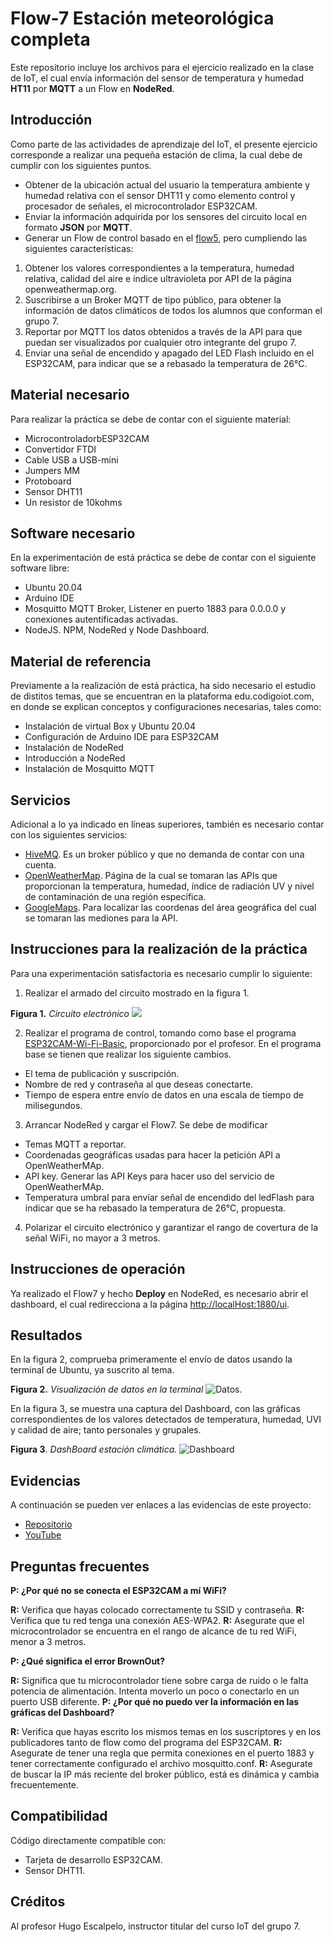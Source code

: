 # Flow-7 Estación meteorológica completa
Este repositorio incluye los archivos para el ejercicio realizado en la clase de IoT, el cual envía información del sensor de temperatura y humedad **HT11** por **MQTT** a un Flow en **NodeRed**.


## Introducción
Como parte de las actividades de aprendizaje del IoT, el presente ejercicio corresponde a realizar una pequeña estación de clima, la cual debe de cumplir con los siguientes puntos.

- Obtener de la ubicación actual del usuario la temperatura ambiente y humedad relativa con el sensor DHT11 y como elemento control y procesador de señales, el microcontrolador ESP32CAM.
- Enviar la información adquirida por los sensores del circuito local en formato **JSON** por **MQTT**.
- Generar un Flow de control basado en el [flow5](https://github.com/OmarAbundis/Flow5), pero cumpliendo las siguientes características:
1. Obtener los valores correspondientes a la temperatura, humedad relativa, calidad del aire e índice ultravioleta por API de la página openweathermap.org.
2. Suscribirse a un Broker MQTT de tipo público, para obtener la información de datos climáticos de todos los alumnos que conforman el grupo 7.
3. Reportar por MQTT los datos obtenidos a través de la API para que puedan ser visualizados por cualquier otro integrante del grupo 7.
4. Enviar una señal de encendido y apagado del LED Flash incluido en el ESP32CAM, para indicar que se a rebasado la temperatura de 26°C.

## Material necesario

Para realizar la práctica se debe de contar con el siguiente material:

- MicrocontroladorbESP32CAM
- Convertidor FTDI
- Cable USB a USB-mini
- Jumpers MM
- Protoboard
- Sensor DHT11
- Un resistor de 10kohms

## Software necesario

En la experimentación de está práctica se debe de contar con el siguiente software libre:

- Ubuntu 20.04
- Arduino IDE
- Mosquitto MQTT Broker, Listener en puerto 1883 para 0.0.0.0 y conexiones autentificadas activadas.
- NodeJS. NPM, NodeRed y Node Dashboard.

## Material de referencia

Previamente a la realización de está práctica, ha sido necesario el estudio de distitos temas, que se encuentran en la plataforma edu.codigoiot.com, en donde se explican conceptos y configuraciones necesarias, tales como:

- Instalación de virtual Box y Ubuntu 20.04
- Configuración de Arduino IDE para ESP32CAM
- Instalación de NodeRed
- Introducción a NodeRed
- Instalación de Mosquitto MQTT

## Servicios

Adicional a lo ya indicado en líneas superiores, también es necesario contar con los siguientes servicios:

- [HiveMQ](https://www.hivemq.com/). Es un broker público y que no demanda de contar con una cuenta.
- [OpenWeatherMap](https://openweathermap.org/). Página de la cual se tomaran las APIs que proporcionan la temperatura, humedad, índice de radiación UV y nivel de contaminación de una región especifica.
- [GoogleMaps](https://www.google.com.mx/maps/preview). Para localizar las coordenas del área geográfica del cual se tomaran las mediones para la API.

## Instrucciones para la realización de la práctica

Para una experimentación satisfactoria es necesario cumplir lo siguiente:

1. Realizar el armado del circuito mostrado en la figura 1.
   
**Figura 1.** *Circuito electrónico*
![](https://github.com/OmarAbundis/Sensor-de-temperatura-humedad-local/blob/main/imagenes/ESP32%20CAM%20y%20DTH11.png)

2. Realizar el programa de control, tomando como base el programa [ESP32CAM-Wi-Fi-Basic](https://github.com/codigo-iot/ESP32CAM-WiFi-Basic/blob/main/ESP32CAM-WiFi-Basic/ESP32CAM-WiFi-Basic.ino), proporcionado por el profesor. En el programa base se tienen que realizar los siguiente cambios.
- El tema de publicación y suscripción.
- Nombre de red y contraseña al que deseas conectarte.
- Tiempo de espera entre envío de datos en una escala de tiempo de milisegundos.

3. Arrancar NodeRed y cargar el Flow7. Se debe de modificar

- Temas MQTT a reportar.
- Coordenadas geográficas usadas para hacer la petición API a OpenWeatherMAp.
- API key. Generar las API Keys para hacer uso del servicio de OpenWeatherMAp.
- Temperatura umbral para envíar señal de encendido del ledFlash para indicar que se ha rebasado la temperatura de 26°C, propuesta.

4. Polarizar el circuito electrónico y garantizar el rango de covertura de la señal WiFi, no mayor a 3 metros.

## Instrucciones de operación

Ya realizado el Flow7 y hecho **Deploy** en NodeRed, es necesario abrir el dashboard, el cual redirecciona a la página [http://localHost:1880/ui](http://localHost:1880//ui).

## Resultados

En la figura 2, comprueba primeramente el envío de datos usando la terminal de Ubuntu, ya suscrito al tema.

**Figura 2.** *Visualización de datos en la terminal*
![Datos](https://github.com/OmarAbundis/Sensor-de-temperatura-humedad-local/blob/main/imagenes/Evidencia%20en%20terminal%20sensores.PNG).

En la figura 3, se muestra una captura del Dashboard, con las gráficas correspondientes de los valores detectados de temperatura, humedad, UVI y calidad de aire; tanto personales y grupales.

**Figura 3**. *DashBoard estación climática.*
![Dashboard](https://github.com/OmarAbundis/Sensor-de-temperatura-humedad-local/blob/main/imagenes/Dash%20Estaci%C3%B3n%20meteorol%C3%B3gica%20Flow%207.PNG)

## Evidencias

A continuación se pueden ver enlaces a las evidencias de este proyecto:

- [Repositorio](https://github.com/OmarAbundis/Sensor-de-temperatura-humedad-local)
- [YouTube](https://youtu.be/8Djw6v9P-nc)

## Preguntas frecuentes



  **P: ¿Por qué no se conecta el ESP32CAM a mí WiFi?**

  **R:** Verifica que hayas colocado correctamente tu SSID y contraseña.
  **R:** Verifica que tu red tenga una conexión AES-WPA2.
  **R:** Asegurate que el microcontrolador se encuentra en el rango de alcance de tu red WiFi, menor a 3 metros.

  **P: ¿Qué significa el error BrownOut?**

  **R:** Significa que tu microcontrolador tiene sobre carga de ruido o le falta potencia de alimentación. Intenta moverlo un poco o conectarlo en un puerto USB diferente.
  **P: ¿Por qué no puedo ver la información en las gráficas del Dashboard?**
  
  **R:** Verifica que hayas escrito los mismos temas en los suscriptores y en los publicadores tanto de flow como del programa del ESP32CAM.
  **R:** Asegurate de tener una regla que permita conexiones en el puerto 1883 y tener correctamente configurado el archivo mosquitto.conf.
  **R:** Asegurate de buscar la IP más reciente del broker público, está es dinámica y cambia frecuentemente.

## Compatibilidad

Código directamente compatible con:

- Tarjeta de desarrollo ESP32CAM.
- Sensor DHT11.

## Créditos

Al profesor Hugo Escalpelo, instructor titular del curso IoT del grupo 7.
